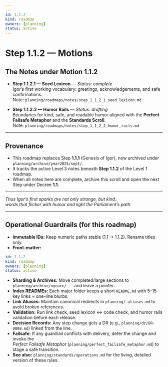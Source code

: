 ```yaml
---
---
id: 1.1.2
kind: roadmap
owners: [planning]
status: active
---
```


# Step 1.1.2 — Motions

## The Notes under Motion 1.1.2

- **Step 1.1.2.1 — Seed Lexicon** — *Status: complete*  
  Igor’s first working vocabulary: greetings, acknowledgements, and safe confirmations.  
  Note: `planning/roadmaps/notes/step_1_1_2_1_seed_lexicon.md`

- **Step 1.1.2.2 — Humor Rails** — *Status: drafting*  
  Boundaries for kind, safe, and readable humor aligned with the **Perfect Failsafe Metaphor** and the **Standards Scroll**.  
  Note: `planning/roadmaps/notes/step_1_1_2_2_humor_rails.md`

---

## Provenance
- This roadmap replaces Step **1.1.1** (Genesis of Igor), now archived under `planning/archive/year2025/sept/`.  
- It tracks the active Level 3 notes beneath **Step 1.1.2** of the Level 1 roadmap.  
- When all notes here are complete, archive this scroll and open the next Step under Decree **1.1**.

---

*Thus Igor’s first sparks are not only strange, but kind:  
words that flicker with humor and light the Parliament’s path.*

---

## Operational Guardrails (for this roadmap)

- **Immutable IDs:** Keep numeric paths stable (1.1 → 1.1.2). Rename titles only.  
- **Front-matter:**  

```yaml
id: 1.1.2
kind: roadmap
owners: [planning]
status: active
```

- **Sharding & Archives:** Move completed/large sections to `planning/archive/<year>/...` and leave a pointer.  
- **Index READMEs:** Each major folder keeps a short `README.md` with 5–15 key links + one-line blurbs.  
- **Link Aliases:** Maintain canonical redirects in `planning/_aliases.md` to avoid broken references.  
- **Validation:** Run link check, seed lexicon ↔ code check, and humor rails validation before each release.  
- **Decision Records:** Any step change gets a DR (e.g., `planning/dr/DR-0008.md`) linked from the line.  
- **Failsafe:** If any guardrail conflicts with delivery, defer the change and invoke the  
  _Perfect Failsafe Metaphor_ (`planning/perfect_failsafe_metaphor.md`) to stage a safe transition.  
- **See also:** `planning/standards/operations.md` for the living, detailed version of these rules.  
